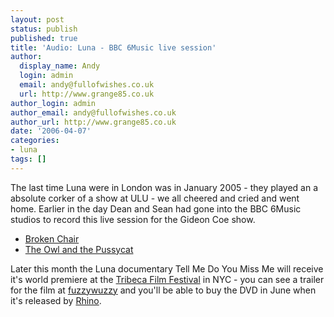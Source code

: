 ```yaml
---
layout: post
status: publish
published: true
title: 'Audio: Luna - BBC 6Music live session'
author:
  display_name: Andy
  login: admin
  email: andy@fullofwishes.co.uk
  url: http://www.grange85.co.uk
author_login: admin
author_email: andy@fullofwishes.co.uk
author_url: http://www.grange85.co.uk
date: '2006-04-07'
categories:
- luna
tags: []
---
```

<p>The last time Luna were in London was in January 2005 - they played an a absolute corker of a show at ULU - we all cheered and cried and went home. Earlier in the day Dean and Sean had gone into the BBC 6Music studios to record this live session for the Gideon Coe show.</p>
<ul>
<li><a href="http://www.box.net/shared/qa9bab7ti1">Broken Chair</a></li>
<li><a href="http://www.box.net/shared/tgfdhtpz58">The Owl and the Pussycat</a></li>
</ul>
<p>Later this month the Luna documentary Tell Me Do You Miss Me will receive it's world premiere at the <a href="http://www.tribecafilmfestival.org/">Tribeca Film Festival</a> in NYC - you can see a trailer for the film at <a href="http://www.fuzzywuzzy.com">fuzzywuzzy</a> and you'll be able to buy the DVD in June when it's released by <a href="http://www.rhino.com">Rhino</a>.</p>
